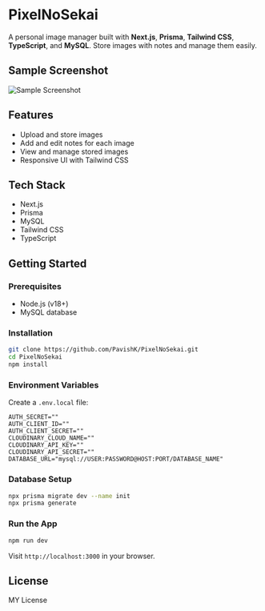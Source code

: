 # PixelNoSekai

A personal image manager built with **Next.js**, **Prisma**, **Tailwind CSS**, **TypeScript**, and **MySQL**. Store images with notes and manage them easily.

## Sample Screenshot

![Sample Screenshot](<img width="1906" height="830" alt="image" src="https://github.com/user-attachments/assets/3e1a1ab1-e7a2-43dd-83fb-92a23dab6ae5" />
)

## Features

* Upload and store images
* Add and edit notes for each image
* View and manage stored images
* Responsive UI with Tailwind CSS

## Tech Stack

* Next.js
* Prisma
* MySQL
* Tailwind CSS
* TypeScript

## Getting Started

### Prerequisites

* Node.js (v18+)
* MySQL database

### Installation

```bash
git clone https://github.com/PavishK/PixelNoSekai.git
cd PixelNoSekai
npm install
```

### Environment Variables

Create a `.env.local` file:

```env
AUTH_SECRET=""
AUTH_CLIENT_ID=""
AUTH_CLIENT_SECRET=""
CLOUDINARY_CLOUD_NAME=""
CLOUDINARY_API_KEY=""
CLOUDINARY_API_SECRET=""
DATABASE_URL="mysql://USER:PASSWORD@HOST:PORT/DATABASE_NAME"
```

### Database Setup

```bash
npx prisma migrate dev --name init
npx prisma generate
```

### Run the App

```bash
npm run dev
```

Visit `http://localhost:3000` in your browser.

## License

MY License
